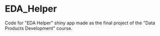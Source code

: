 # EDA_Helper
Code for "EDA Helper" shiny app made as the final project of the "Data Products Development" course.
